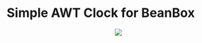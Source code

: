Simple AWT Clock for BeanBox
======
<p align="center"><img src="https://dl.dropboxusercontent.com/u/46772061/Sharing/screenshot_2014-03-02-04-22-41.png"/></p>
